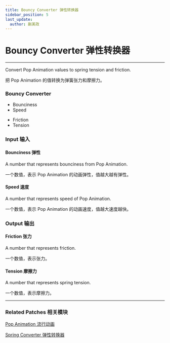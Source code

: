 ```yaml
---
title: Bouncy Converter 弹性转换器
sidebar_position: 5
last_update:
  author: 蒯美政
---
```


# Bouncy Converter 弹性转换器

---

Convert Pop Animation values to spring tension and friction.

把 Pop Animation 的值转换为弹簧张力和摩擦力。

<div className="patch-container">
    <div className="patch processor">
        <h3>Bouncy Converter</h3>
        <ul className="inputs">
            <li>Bounciness</li>
            <li>Speed</li>
        </ul>
        <ul className="outputs">
            <li>Friction</li>
            <li>Tension</li>
        </ul>
    </div>
</div>

<div className="port-descriptions">
<div className="inputs">

### Input 输入

#### Bounciness 弹性

A number that represents bounciness from Pop Animation.

一个数值，表示 Pop Animation 的动画弹性，值越大越有弹性。

#### Speed 速度

A number that represents speed of Pop Animation.

一个数值，表示 Pop Animation 的动画速度，值越大速度越快。

</div>
<div className="outputs">

### Output 输出

#### Friction 张力

A number that represents friction.

一个数值，表示张力。

#### Tension 摩擦力

A number that represents spring tension.

一个数值，表示摩擦力。

</div>
</div>

---

### Related Patches 相关模块

[Pop Animation 流行动画](./Pop%20Animation.md)

[Spring Converter 弹性转换器](./Spring%20Converter.md)
